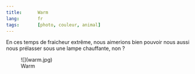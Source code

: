 ```yaml
---
title:      Warm
lang:       fr
tags:       [photo, couleur, animal]
---
```


En ces temps de fraicheur extrême, nous aimerions bien pouvoir nous aussi nous prélasser sous une lampe chauffante, non ?

<figure markdown="1">
  ![](warm.jpg)
  <figcaption>
  Warm
  </figcaption>
</figure>
